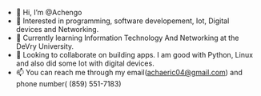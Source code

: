 - 👋 Hi, I’m @Achengo
- 👀 Interested in programming, software developement, Iot, Digital devices and Networking.
- 🌱 Currently learning Information Technology And Networking at the DeVry University.
- 💞️ Looking to collaborate on building apps. I am good with Python, Linux and also did some Iot with digital devices.
- 📫 You can reach me through my email(achaeric04@gmail.com) and phone number( (859) 551-7183)

<!---
Achengo/Achengo is a ✨ special ✨ repository because its `README.md` (this file) appears on your GitHub profile.
You can click the Preview link to take a look at your changes.
--->
